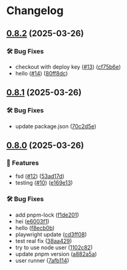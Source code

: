 # Changelog

## [0.8.2](https://github.com/FHIDev/dafn-dummy-repo/compare/v0.8.1...v0.8.2) (2025-03-26)


### 🛠️ Bug Fixes

* checkout with deploy key ([#13](https://github.com/FHIDev/dafn-dummy-repo/issues/13)) ([cf75b6e](https://github.com/FHIDev/dafn-dummy-repo/commit/cf75b6e1b900bef0711a87cc63747250ade59596))
* hello ([#14](https://github.com/FHIDev/dafn-dummy-repo/issues/14)) ([80ff8dc](https://github.com/FHIDev/dafn-dummy-repo/commit/80ff8dcfbcb0d8a7a7c132269f1ec1d548ca39ec))

## [0.8.1](https://github.com/FHIDev/dafn-dummy-repo/compare/v0.8.0...v0.8.1) (2025-03-26)


### 🛠️ Bug Fixes

* update package.json ([70c2d5e](https://github.com/FHIDev/dafn-dummy-repo/commit/70c2d5efbe5af481f923abe0560903909352d0e9))

## [0.8.0](https://github.com/FHIDev/Fhi.Designsystem/compare/v0.7.1...v0.8.0) (2025-03-26)


### 🚀 Features

* fsd ([#12](https://github.com/FHIDev/Fhi.Designsystem/issues/12)) ([53ad17d](https://github.com/FHIDev/Fhi.Designsystem/commit/53ad17d7185b6666770f9bf7dee913cb01f772eb))
* testing ([#10](https://github.com/FHIDev/Fhi.Designsystem/issues/10)) ([e169e13](https://github.com/FHIDev/Fhi.Designsystem/commit/e169e13c9d674eda5f8a195fd95355918d079322))


### 🛠️ Bug Fixes

* add pnpm-lock ([f1de201](https://github.com/FHIDev/Fhi.Designsystem/commit/f1de2019fe250e3713674d6c0c91f403b6dfec2c))
* hei ([e6003f1](https://github.com/FHIDev/Fhi.Designsystem/commit/e6003f1e00b793b29331276f843d450535dde546))
* hello ([f8ecb0b](https://github.com/FHIDev/Fhi.Designsystem/commit/f8ecb0b6ac09816920d2f8c7c1e16f26cef5f1f0))
* playwright update ([cd3ff08](https://github.com/FHIDev/Fhi.Designsystem/commit/cd3ff0843007a7452dd42eeab0752cda2ff95afd))
* test real fix ([38aa429](https://github.com/FHIDev/Fhi.Designsystem/commit/38aa42976c08e57e240cf7c5cb7f5757c1497c95))
* try to use node user ([1102c82](https://github.com/FHIDev/Fhi.Designsystem/commit/1102c821664f5db792310d4bba64b127b8f034a0))
* update pnpm version ([a882a5a](https://github.com/FHIDev/Fhi.Designsystem/commit/a882a5a149176d9e756c4b6f2165850ec64c6560))
* user runner ([7afb114](https://github.com/FHIDev/Fhi.Designsystem/commit/7afb114d64398c63993cac09dfc8bae6ba26b94a))
